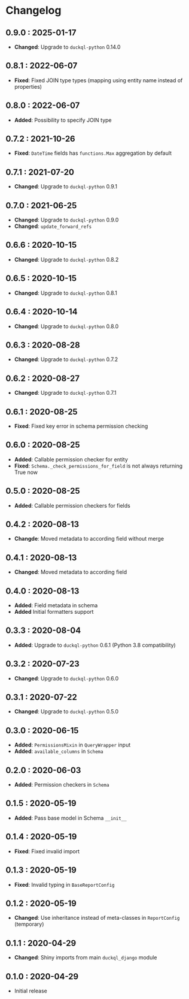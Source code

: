 # Changelog

## 0.9.0 : 2025-01-17

- **Changed**: Upgrade to `duckql-python` 0.14.0

## 0.8.1 : 2022-06-07

- **Fixed**: Fixed JOIN type types (mapping using entity name instead of properties)

## 0.8.0 : 2022-06-07

- **Added**: Possibility to specify JOIN type

## 0.7.2 : 2021-10-26

- **Fixed**: `DateTime` fields has `functions.Max` aggregation by default

## 0.7.1 : 2021-07-20

- **Changed**: Upgrade to `duckql-python` 0.9.1

## 0.7.0 : 2021-06-25

- **Changed**: Upgrade to `duckql-python` 0.9.0
- **Changed**: `update_forward_refs`

## 0.6.6 : 2020-10-15

- **Changed**: Upgrade to `duckql-python` 0.8.2

## 0.6.5 : 2020-10-15

- **Changed**: Upgrade to `duckql-python` 0.8.1

## 0.6.4 : 2020-10-14

- **Changed**: Upgrade to `duckql-python` 0.8.0

## 0.6.3 : 2020-08-28

- **Changed**: Upgrade to `duckql-python` 0.7.2

## 0.6.2 : 2020-08-27

- **Changed**: Upgrade to `duckql-python` 0.7.1

## 0.6.1 : 2020-08-25

- **Fixed**: Fixed key error in schema permission checking

## 0.6.0 : 2020-08-25

- **Added**: Callable permission checker for entity
- **Fixed**: `Schema._check_permissions_for_field` is not always returning True now

## 0.5.0 : 2020-08-25

- **Added**: Callable permission checkers for fields

## 0.4.2 : 2020-08-13

- **Changde**: Moved metadata to according field without merge

## 0.4.1 : 2020-08-13

- **Changed**: Moved metadata to according field

## 0.4.0 : 2020-08-13

- **Added**: Field metadata in schema
- **Added** Initial formatters support

## 0.3.3 : 2020-08-04

- **Added**: Upgrade to `duckql-python` 0.6.1 (Python 3.8 compatibility)

## 0.3.2 : 2020-07-23

- **Changed**: Upgrade to `duckql-python` 0.6.0

## 0.3.1 : 2020-07-22

- **Changed**: Upgrade to `duckql-python` 0.5.0

## 0.3.0 : 2020-06-15

- **Added**: `PermissionsMixin` in `QueryWrapper` input
- **Added**: `available_columns` in `Schema`

## 0.2.0 : 2020-06-03

- **Added**: Permission checkers in `Schema`

## 0.1.5 : 2020-05-19

- **Added**: Pass base model in Schema `__init__`

## 0.1.4 : 2020-05-19

- **Fixed**: Fixed invalid import

## 0.1.3 : 2020-05-19

- **Fixed**: Invalid typing in `BaseReportConfig`

## 0.1.2 : 2020-05-19

- **Changed**: Use inheritance instead of meta-classes in `ReportConfig` (temporary)

## 0.1.1 : 2020-04-29

- **Changed**: Shiny imports from main `duckql_django` module

## 0.1.0 : 2020-04-29

- Initial release
